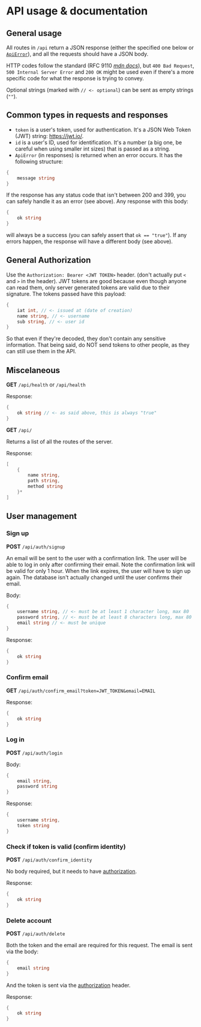 # API usage & documentation

## General usage

All routes in `/api` return a JSON response (either the specified one below or [`ApiError`](#common-types-in-requests-and-responses)), and all the requests should have a JSON body.

HTTP codes follow the standard (RFC 9110 _[mdn docs](https://developer.mozilla.org/en-US/docs/Web/HTTP/Status)_), but `400 Bad Request`, `500 Internal Server Error` and `200 OK` might be used even if there's a more specific code for what the response is trying to convey.

Optional strings (marked with `// <- optional`) can be sent as empty strings (`""`).

## Common types in requests and responses

- `token` is a user's token, used for authentication. It's a JSON Web Token (JWT) string: https://jwt.io/.
- `id` is a user's ID, used for identification. It's a number (a big one, be careful when using smaller int sizes) that is passed as a string.
- `ApiError` (in responses) is returned when an error occurs. It has the following structure:

```go
{
    message string
}
```

If the response has any status code that isn't between 200 and 399, you can safely handle it as an error (see above). Any response with this body:

```go
{
    ok string
}
```

will always be a success (you can safely assert that `ok == "true"`). If any errors happen, the response will have a different body (see above).

## General Authorization

Use the `Authorization: Bearer <JWT TOKEN>` header. (don't actually put `<` and `>` in the header). JWT tokens are good because even though anyone can read them, only server generated tokens are valid due to their signature. The tokens passed have this payload:

```go
{
    iat int, // <- issued at (date of creation)
    name string, // <- username
    sub string, // <- user id
}
```

So that even if they're decoded, they don't contain any sensitive information. That being said, do NOT send tokens to other people, as they can still use them in the API.

## Miscelaneous

**GET** `/api/health` or `/api/health`

Response:

```go
{
    ok string // <- as said above, this is always "true"
}
```

**GET** `/api/`

Returns a list of all the routes of the server.

Response:

```go
[
    {
        name string,
        path string,
        method string
    }*
]
```

## User management

### Sign up

**POST** `/api/auth/signup`

An email will be sent to the user with a confirmation link. The user will be able to log in only after confirming their email.
Note the confirmation link will be valid for only 1 hour. When the link expires, the user will have to sign up again. The database isn't actually changed until the user confirms their email.

Body:

```go
{
    username string, // <- must be at least 1 character long, max 80
    password string, // <- must be at least 8 characters long, max 80
    email string // <- must be unique
}
```

Response:

```go
{
    ok string
}
```

### Confirm email

**GET** `/api/auth/confirm_email?token=JWT_TOKEN&email=EMAIL`

Response:

```go
{
    ok string
}
```

### Log in

**POST** `/api/auth/login`

Body:

```go
{
    email string,
    password string
}
```

Response:

```go
{
    username string,
    token string
}
```

### Check if token is valid (confirm identity)

**POST** `/api/auth/confirm_identity`

No body required, but it needs to have [authorization](#general-authorization).

Response:

```go
{
    ok string
}
```

### Delete account

**POST** `/api/auth/delete`

Both the token and the email are required for this request. The email is sent via the body:

```go
{
    email string
}
```

And the token is sent via the [authorization](#general-authorization) header.

Response:

```go
{
    ok string
}
```
